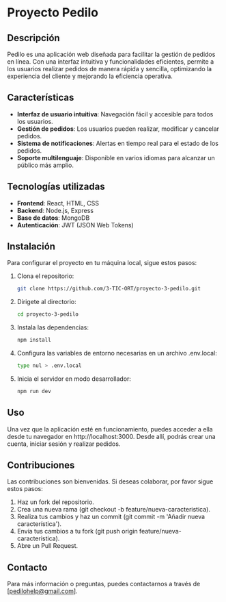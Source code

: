 # Proyecto Pedilo

## Descripción

Pedilo es una aplicación web diseñada para facilitar la gestión de pedidos en línea. Con una interfaz intuitiva y funcionalidades eficientes, permite a los usuarios realizar pedidos de manera rápida y sencilla, optimizando la experiencia del cliente y mejorando la eficiencia operativa.

## Características

- **Interfaz de usuario intuitiva**: Navegación fácil y accesible para todos los usuarios.
- **Gestión de pedidos**: Los usuarios pueden realizar, modificar y cancelar pedidos.
- **Sistema de notificaciones**: Alertas en tiempo real para el estado de los pedidos.
- **Soporte multilenguaje**: Disponible en varios idiomas para alcanzar un público más amplio.

## Tecnologías utilizadas

- **Frontend**: React, HTML, CSS
- **Backend**: Node.js, Express
- **Base de datos**: MongoDB
- **Autenticación**: JWT (JSON Web Tokens)

## Instalación

Para configurar el proyecto en tu máquina local, sigue estos pasos:

1. Clona el repositorio:
   ```bash
   git clone https://github.com/3-TIC-ORT/proyecto-3-pedilo.git
   ```
2. Dirigete al directorio:
   ```bash
   cd proyecto-3-pedilo
   ```
3. Instala las dependencias:
   ```bash
   npm install
   ```
4. Configura las variables de entorno necesarias en un archivo .env.local:
   ```bash
   type nul > .env.local
   ```
5. Inicia el servidor en modo desarrollador:
   ```bash
   npm run dev
   ```
## Uso

Una vez que la aplicación esté en funcionamiento, puedes acceder a ella desde tu navegador en http://localhost:3000. Desde allí, podrás crear una cuenta, iniciar sesión y realizar pedidos.

## Contribuciones
Las contribuciones son bienvenidas. Si deseas colaborar, por favor sigue estos pasos:

  1. Haz un fork del repositorio.
  2. Crea una nueva rama (git checkout -b feature/nueva-caracteristica).
  3. Realiza tus cambios y haz un commit (git commit -m 'Añadir nueva característica').
  4. Envía tus cambios a tu fork (git push origin feature/nueva-caracteristica).
  5. Abre un Pull Request.

## Contacto
Para más información o preguntas, puedes contactarnos a través de [pedilohelp@gmail.com].
